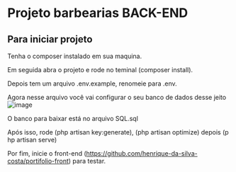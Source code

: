 # Projeto barbearias BACK-END

## Para iniciar projeto

Tenha o composer instalado em sua maquina.

Em seguida abra o projeto e rode no teminal (composer install).

Depois tem um arquivo .env.example, renomeie para .env.

Agora nesse arquivo você vai configurar o seu banco de dados desse jeito ![image](https://github.com/user-attachments/assets/c7df2030-0cdd-485e-9772-38a8220b21e8)

O banco para baixar está no arquivo SQL.sql

Após isso, rode (php artisan key:generate), (php artisan optimize) depois (php artisan serve)

Por fim, inicie o front-end (https://github.com/henrique-da-silva-costa/portifolio-front) para testar.
